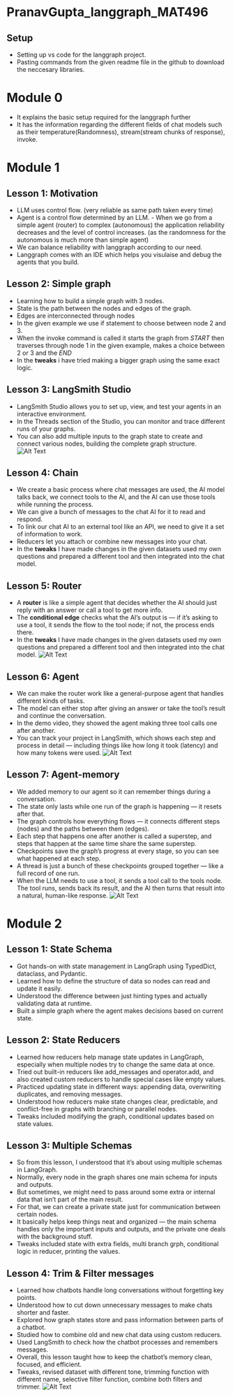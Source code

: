 # PranavGupta_langgraph_MAT496

## Setup
- Setting up vs code for the langgraph project.
- Pasting commands from the given readme file in the github to download the neccesary libraries.

# Module 0
- It explains the basic setup required for the langgraph further
- It has the information regarding the different fields of chat models such as their temperature(Randomness), stream(stream chunks of response), invoke.

# Module 1
## Lesson 1: Motivation
- LLM uses control flow. (very reliable as same path taken every time)
- ⁠Agent is a control flow determined by an LLM.
⁠- When we go from a simple agent (router) to complex (autonomous) the application reliability decreases and the level of control increases. (as the randomness for the autonomous is much more than simple agent)
- ⁠We can balance reliability with langgraph according to our need.
- Langgraph comes with an IDE which helps you visulaise and debug the agents that you build.

## Lesson 2: Simple graph
- Learning how to build a simple graph with 3 nodes.
- State is the path between the nodes and edges of the graph.
- Edges are interconnected through nodes
- In the given example we use if statement to choose between node 2 and 3.
- When the invoke command is called it starts the graph from _START_ then traverses through node 1 in the given example, makes a choice between 2 or 3 and the _END_
- In the **tweaks** i have tried making a bigger graph using the same exact logic.

## Lesson 3: LangSmith Studio
- LangSmith Studio allows you to set up, view, and test your agents in an interactive environment.
- In the Threads section of the Studio, you can monitor and trace different runs of your graphs.
- You can also add multiple inputs to the graph state to create and connect various nodes, building the complete graph structure.
![Alt Text](image1.png)

## Lesson 4: Chain
- We create a basic process where chat messages are used, the AI model talks back, we connect tools to the AI, and the AI can use those tools while running the process.
- We can give a bunch of messages to the chat AI for it to read and respond.
- To link our chat AI to an external tool like an API, we need to give it a set of information to work.
- Reducers let you attach or combine new messages into your chat.
- In the **tweaks** I have made changes in the given datasets used my own questions and prepared a different tool and then integrated into the chat model.

## Lesson 5: Router
- A **router** is like a simple agent that decides whether the AI should just reply with an answer or call a tool to get more info.
- The **conditional edge** checks what the AI’s output is — if it’s asking to use a tool, it sends the flow to the tool node; if not, the process ends there.
- In the **tweaks** I have made changes in the given datasets used my own questions and prepared a different tool and then integrated into the chat model.
![Alt Text](image2.png)

## Lesson 6: Agent
- We can make the router work like a general-purpose agent that handles different kinds of tasks.
- The model can either stop after giving an answer or take the tool’s result and continue the conversation.
- In the demo video, they showed the agent making three tool calls one after another.
- You can track your project in LangSmith, which shows each step and process in detail — including things like how long it took (latency) and how many tokens were used.
![Alt Text](image3.png)
## Lesson 7: Agent-memory
- We added memory to our agent so it can remember things during a conversation.
- The state only lasts while one run of the graph is happening — it resets after that.
- The graph controls how everything flows — it connects different steps (nodes) and the paths between them (edges).
- Each step that happens one after another is called a superstep, and steps that happen at the same time share the same superstep.
- Checkpoints save the graph’s progress at every stage, so you can see what happened at each step.
- A thread is just a bunch of these checkpoints grouped together — like a full record of one run.
- When the LLM needs to use a tool, it sends a tool call to the tools node. The tool runs, sends back its result, and the AI then turns that result into a natural, human-like response.
![Alt Text](image4.png) 

# Module 2
## Lesson 1: State Schema
- Got hands-on with state management in LangGraph using TypedDict, dataclass, and Pydantic.
- Learned how to define the structure of data so nodes can read and update it easily.
- Understood the difference between just hinting types and actually validating data at runtime.
- Built a simple graph where the agent makes decisions based on current state.

## Lesson 2: State Reducers
- Learned how reducers help manage state updates in LangGraph, especially when multiple nodes try to change the same data at once.
- Tried out built-in reducers like add_messages and operator.add, and also created custom reducers to handle special cases like empty values.
- Practiced updating state in different ways: appending data, overwriting duplicates, and removing messages.
- Understood how reducers make state changes clear, predictable, and conflict-free in graphs with branching or parallel nodes.
- Tweaks included modifying the graph, conditional updates based on state values.

## Lesson 3: Multiple Schemas
- So from this lesson, I understood that it’s about using multiple schemas in LangGraph.
- Normally, every node in the graph shares one main schema for inputs and outputs.
- But sometimes, we might need to pass around some extra or internal data that isn’t part of the main result.
- For that, we can create a private state just for communication between certain nodes.
- It basically helps keep things neat and organized — the main schema handles only the important inputs and outputs, and the private one deals with the background stuff.
- Tweaks included state with extra fields, multi branch grph, conditional logic in reducer, printing the values.

## Lesson 4: Trim & Filter messages
- Learned how chatbots handle long conversations without forgetting key points.
- Understood how to cut down unnecessary messages to make chats shorter and faster.
- Explored how graph states store and pass information between parts of a chatbot.
- Studied how to combine old and new chat data using custom reducers.
- Used LangSmith to check how the chatbot processes and remembers messages.
- Overall, this lesson taught how to keep the chatbot’s memory clean, focused, and efficient.
- Tweaks, revised dataset with different tone, trimming function with different name, selective filter function, combine both filters and trimmer.
![Alt Text](image5.png)